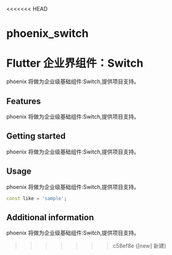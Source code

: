 <<<<<<< HEAD
# phoenix_switch
Flutter 企业界组件：Switch
=======
<!--
 * @Author: lipeng 1162423147@qq.com
 * @Date: 2023-09-22 13:08:29
 * @LastEditors: lipeng 1162423147@qq.com
 * @LastEditTime: 2023-09-22 13:10:42
 * @FilePath: /phoenix_switch/README.md
 * @Description: 这是默认设置,请设置`customMade`, 打开koroFileHeader查看配置 进行设置: https://github.com/OBKoro1/koro1FileHeader/wiki/%E9%85%8D%E7%BD%AE
-->
<!--
This README describes the package. If you publish this package to pub.dev,
this README's contents appear on the landing page for your package.

For information about how to write a good package README, see the guide for
[writing package pages](https://dart.dev/guides/libraries/writing-package-pages).

For general information about developing packages, see the Dart guide for
[creating packages](https://dart.dev/guides/libraries/create-library-packages)
and the Flutter guide for
[developing packages and plugins](https://flutter.dev/developing-packages).
-->

phoenix 将做为企业级基础组件:Switch,提供项目支持。

## Features

phoenix 将做为企业级基础组件:Switch,提供项目支持。

## Getting started

phoenix 将做为企业级基础组件:Switch,提供项目支持。

## Usage

phoenix 将做为企业级基础组件:Switch,提供项目支持。

```dart
const like = 'sample';
```

## Additional information

phoenix 将做为企业级基础组件:Switch,提供项目支持。
>>>>>>> c58ef8e ([new] 新建)
